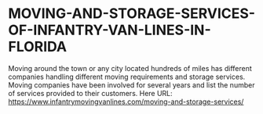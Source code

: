 # MOVING-AND-STORAGE-SERVICES-OF-INFANTRY-VAN-LINES-IN-FLORIDA
Moving around the town or any city located hundreds of miles has different companies handling different moving requirements and storage services. Moving companies have been involved for several years and list the number of services provided to their customers. Here URL: https://www.infantrymovingvanlines.com/moving-and-storage-services/
